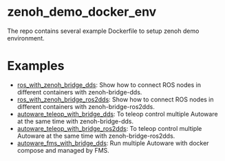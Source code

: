 # zenoh_demo_docker_env

The repo contains several example Dockerfile to setup zenoh demo environment.

# Examples

* [ros_with_zenoh_bridge_dds](ros_with_zenoh_bridge_dds): Show how to connect ROS nodes in different containers with zenoh-bridge-dds.
* [ros_with_zenoh_bridge_ros2dds](ros_with_zenoh_bridge_ros2dds): Show how to connect ROS nodes in different containers with zenoh-bridge-ros2dds.
* [autoware_teleop_with_bridge_dds](autoware_teleop_with_bridge_dds): To teleop control multiple Autoware at the same time with zenoh-bridge-dds.
* [autoware_teleop_with_bridge_ros2dds](autoware_teleop_with_bridge_ros2dds): To teleop control multiple Autoware at the same time with zenoh-bridge-ros2dds.
* [autoware_fms_with_bridge_dds](autoware_fms_with_bridge_dds): Run multiple Autoware with docker compose and managed by FMS.

